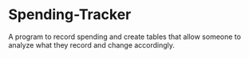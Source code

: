 # Spending-Tracker
A program to record spending and create tables that allow someone to analyze what they record and change accordingly.
